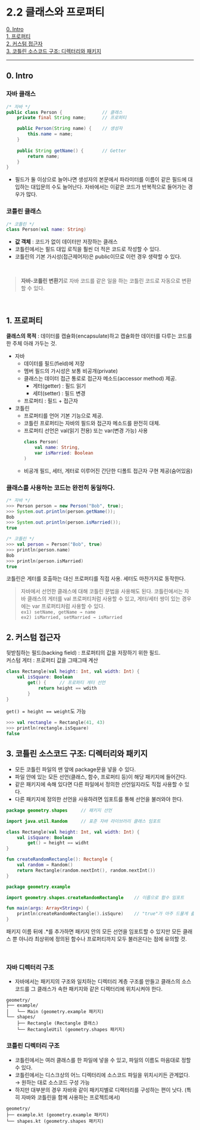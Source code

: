 # 2.2 클래스와 프로퍼티

[0. Intro](#0-Intro)  
[1. 프로퍼티](#1-프로퍼티)  
[2. 커스텀 접근자](#2-커스텀-접근자)  
[3. 코틀린 소스코드 구조: 디렉터리와 패키지](#3-코틀린-소스코드-구조-디렉터리와-패키지)  

---

## 0. Intro
### 자바 클래스
```java
/* 자바 */
public class Person {               // 클래스
    private final String name;      // 프로퍼티

    public Person(String name) {    // 생성자
        this.name = name;
    }
    
    public String getName() {       // Getter
        return name;
    }
}
```
* 필드가 둘 이상으로 늘어나면 생성자의 본문에서 파라미터를 이름이 같은 필드에 대입하는 대입문의 수도 늘어난다. 자바에서는 이같은 코드가 반복적으로 들어가는 경우가 많다.


### 코틀린 클래스
```kotlin
/* 코틀린 */
class Person(val name: String)
```
* **값 객체** : 코드가 없이 데이터만 저장하는 클래스  
* 코틀린에서는 필드 대입 로직을 훨씬 더 적은 코드로 작성할 수 있다.  
* 코틀린의 기본 가시성(접근제어자)은 public이므로 이런 경우 생략할 수 있다.

<br>

>**자바-코틀린 변환기**로 자바 코드를 같은 일을 하는 코틀린 코드로 자동으로 변환할 수 있다.

<br>

## 1. 프로퍼티
**클래스의 목적** : 데이터를 캡슐화(encapsulate)하고 캡슐화한 데이터를 다루는 코드를 한 주체 아래 가두는 것.
* 자바
  * 데이터를 필드(field)에 저장
  * 멤버 필드의 가시성은 보통 비공개(private)
  * 클래스는 데이터 접근 통로로 접근자 메소드(accessor method) 제공.
    * 게터(getter) : 필드 읽기
    * 세터(setter) : 필드 변경
  * 프로퍼티 : 필드 + 접근자
* 코틀린
  * 프로퍼티를 언어 기본 기능으로 제공.
  * 코틀린 프로퍼티는 자바의 필드와 접근자 메소드를 완전히 대체.
  * 프로퍼티 선언은 val(읽기 전용) 또는 var(변경 가능) 사용
    ```kotlin
    class Person(
        val name: String,
        var isMarried: Boolean
    )
    ```
  * 비공개 필드, 세터, 게터로 이루어진 간단한 디폴트 접근자 구현 제공(숨어있음)

### 클래스를 사용하는 코드는 완전히 동일하다.
```java
/* 자바 */
>>> Person person = new Person("Bob", true);
>>> System.out.println(person.getName());
Bob
>>> System.out.println(person.isMarried());
true
```
```kotlin
/* 코틀린 */
>>> val person = Person("Bob", true)
>>> println(person.name)
Bob
>>> println(person.isMarried)
true
```
코틀린은 게터를 호출하는 대신 프로퍼티를 직접 사용. 세터도 마찬가지로 동작한다.
> 자바에서 선언한 클래스에 대해 코틀린 문법을 사용해도 된다. 코틀린에서는 자바 클래스의 게터를 val 프로퍼티처럼 사용할 수 있고, 게터/세터 쌍이 있는 경우에는 var 프로퍼티처럼 사용할 수 있다.  
> `ex1) setName, getName → name`  
> `ex2) isMarried, setMarried → isMarried`


## 2. 커스텀 접근자
뒷받침하는 필드(backing field) : 프로퍼티의 값을 저장하기 위한 필드.  
커스텀 게터 : 프로퍼티 값을 그때그때 계산
```kotlin
class Rectangle(val height: Int, val width: Int) {
    val isSquare: Boolean
        get() {     // 프로퍼티 게터 선언
            return height == wdith
        }
}
```
`get() = height == weight`도 가능
```kotlin
>>> val rectangle = Rectangle(41, 43)
>>> println(rectangle.isSquare)
false
```


## 3. 코틀린 소스코드 구조: 디렉터리와 패키지
* 모든 코틀린 파일의 맨 앞에 package문을 넣을 수 있다.
* 파일 안에 있는 모든 선언(클래스, 함수, 프로퍼티 등)이 해당 패키지에 들어간다.
* 같은 패키지에 속해 있다면 다른 파일에서 정의한 선언일지라도 직접 사용할 수 있다.
* 다른 패키지에 정의한 선언을 사용하려면 임포트를 통해 선언을 불러와야 한다.
```kotlin
package geometry.shapes     // 패키지 선언

import java.util.Random     // 표준 자바 라이브러리 클래스 임포트

class Rectangle(val height: Int, val width: Int) {
    val isSquare: Boolean
        get() = height == widht
}

fun createRandomRectangle(): Rectangle {
    val random = Random()
    return Rectangle(random.nextInt(), random.nextInt())
}
```
```kotlin
package geometry.example

import geometry.shapes.createRandomRectangle    // 이름으로 함수 임포트

fun main(args: Array<String>) {
    println(createRandomRectangle().isSqure)    // "true"가 아주 드물게 출력된다.
}
```
패키지 이름 뒤에 .*를 추가하면 패키지 안의 모든 선언을 임포트할 수 있지만 모든 클래스 뿐 아니라 최상위에 정의된 함수나 프로퍼티까지 모두 불러온다는 점에 유의할 것.

<br>

### 자바 디렉터리 구조
* 자바에서는 패키지의 구조와 일치하는 디렉터리 계층 구조를 만들고 클래스의 소스코드를 그 클래스가 속한 패키지와 같은 디렉터리에 위치시켜야 한다.
```text
geometry/
├── example/
│   └── Main (geometry.example 패키지)
└── shapes/
    ├── Rectangle (Rectangle 클래스)
    └── RectangleUtil (geometry.shapes 패키지)
```


### 코틀린 디렉터리 구조
* 코틀린에서는 여러 클래스를 한 파일에 넣을 수 있고, 파일의 이름도 마음대로 정할 수 있다.
* 코틀린에서는 디스크상의 어느 디렉터리에 소스코드 파일을 위치시키든 관계없다. → 원하는 대로 소스코드 구성 가능
* 하지만 대부분의 경우 자바와 같이 패키지별로 디렉터리를 구성하는 편이 낫다. (특히 자바와 코틀린을 함께 사용하는 프로젝트에서)
```text
geometry/
├── example.kt (geometry.example 패키지)
└── shapes.kt (geometry.shapes 패키지)
```
